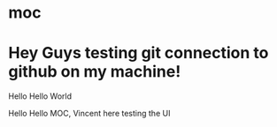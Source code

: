 # moc

# Hey Guys testing git connection to github on my machine!

Hello Hello World 

Hello Hello MOC, Vincent here testing the UI
